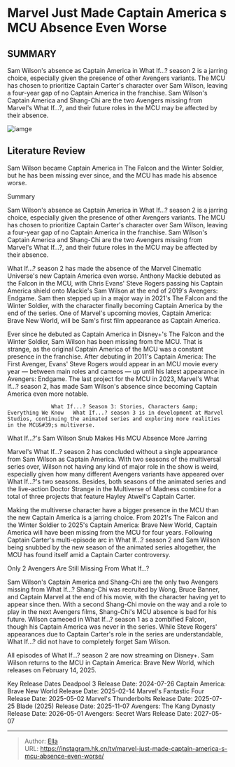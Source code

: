 # Marvel Just Made Captain America s MCU Absence Even Worse


## SUMMARY 



  Sam Wilson&#39;s absence as Captain America in What If...? season 2 is a jarring choice, especially given the presence of other Avengers variants.   The MCU has chosen to prioritize Captain Carter&#39;s character over Sam Wilson, leaving a four-year gap of no Captain America in the franchise.   Sam Wilson&#39;s Captain America and Shang-Chi are the two Avengers missing from Marvel&#39;s What If...?, and their future roles in the MCU may be affected by their absence.  

![iamge](https://static1.srcdn.com/wordpress/wp-content/uploads/wm/2024/01/captain-carter-sam-wilson-as-captain-america-and-steve-rogers-as-captain-america-in-live-action-in-the-mcu.jpg)

## Literature Review
Sam Wilson became Captain America in The Falcon and the Winter Soldier, but he has been missing ever since, and the MCU has made his absence worse.





Summary

  Sam Wilson&#39;s absence as Captain America in What If...? season 2 is a jarring choice, especially given the presence of other Avengers variants.   The MCU has chosen to prioritize Captain Carter&#39;s character over Sam Wilson, leaving a four-year gap of no Captain America in the franchise.   Sam Wilson&#39;s Captain America and Shang-Chi are the two Avengers missing from Marvel&#39;s What If...?, and their future roles in the MCU may be affected by their absence.  







What If...? season 2 has made the absence of the Marvel Cinematic Universe&#39;s new Captain America even worse. Anthony Mackie debuted as the Falcon in the MCU, with Chris Evans&#39; Steve Rogers passing his Captain America shield onto Mackie&#39;s Sam Wilson at the end of 2019&#39;s Avengers: Endgame. Sam then stepped up in a major way in 2021&#39;s The Falcon and the Winter Soldier, with the character finally becoming Captain America by the end of the series. One of Marvel&#39;s upcoming movies, Captain America: Brave New World, will be Sam&#39;s first film appearance as Captain America.

Ever since he debuted as Captain America in Disney&#43;&#39;s The Falcon and the Winter Soldier, Sam Wilson has been missing from the MCU. That is strange, as the original Captain America of the MCU was a constant presence in the franchise. After debuting in 2011&#39;s Captain America: The First Avenger, Evans&#39; Steve Rogers would appear in an MCU movie every year — between main roles and cameos — up until his latest appearance in Avengers: Endgame. The last project for the MCU in 2023, Marvel&#39;s What If...? season 2, has made Sam Wilson&#39;s absence since becoming Captain America even more notable.




                  What If...? Season 3: Stories, Characters &amp; Everything We Know   What If...? season 3 is in development at Marvel Studios, continuing the animated series and exploring more realities in the MCU&#39;s multiverse.    


 What If...?&#39;s Sam Wilson Snub Makes His MCU Absence More Jarring 
          

Marvel&#39;s What If...? season 2 has concluded without a single appearance from Sam Wilson as Captain America. With two seasons of the multiversal series over, Wilson not having any kind of major role in the show is weird, especially given how many different Avengers variants have appeared over What If...?&#39;s two seasons. Besides, both seasons of the animated series and the live-action Doctor Strange in the Multiverse of Madness combine for a total of three projects that feature Hayley Atwell&#39;s Captain Carter.




Making the multiverse character have a bigger presence in the MCU than the new Captain America is a jarring choice. From 2021&#39;s The Falcon and the Winter Soldier to 2025&#39;s Captain America: Brave New World, Captain America will have been missing from the MCU for four years. Following Captain Carter&#39;s multi-episode arc in What If...? season 2 and Sam Wilson being snubbed by the new season of the animated series altogether, the MCU has found itself amid a Captain Carter controversy.



 Only 2 Avengers Are Still Missing From What If...? 
          

Sam Wilson&#39;s Captain America and Shang-Chi are the only two Avengers missing from What If...? Shang-Chi was recruited by Wong, Bruce Banner, and Captain Marvel at the end of his movie, with the character having yet to appear since then. With a second Shang-Chi movie on the way and a role to play in the next Avengers films, Shang-Chi&#39;s MCU absence is bad for his future. Wilson cameoed in What If...? season 1 as a zombified Falcon, though his Captain America was never in the series. While Steve Rogers&#39; appearances due to Captain Carter&#39;s role in the series are understandable, What If...? did not have to completely forget Sam Wilson.






All episodes of What If...? season 2 are now streaming on Disney&#43;. Sam Wilson returns to the MCU in Captain America: Brave New World, which releases on February 14, 2025.




  Key Release Dates              Deadpool 3 Release Date: 2024-07-26                    Captain America: Brave New World Release Date: 2025-02-14                   Marvel&#39;s Fantastic Four Release Date: 2025-05-02                   Marvel&#39;s Thunderbolts Release Date: 2025-07-25                   Blade (2025) Release Date: 2025-11-07                   Avengers: The Kang Dynasty  Release Date: 2026-05-01                    Avengers: Secret Wars Release Date: 2027-05-07      

---

> Author: [Ella](https://instagram.hk.cn/)  
> URL: https://instagram.hk.cn/tv/marvel-just-made-captain-america-s-mcu-absence-even-worse/  

